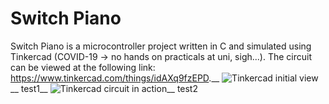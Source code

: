 # Switch Piano

Switch Piano is a microcontroller project written in C and simulated using Tinkercad (COVID-19 -> no hands on practicals at uni, sigh...). The circuit can be viewed at the following link: https://www.tinkercad.com/things/idAXq9fzEPD.__
![Tinkercad initial view](https://user-images.githubusercontent.com/54629302/122638421-58505c00-d137-11eb-865c-41e97cc776f5.png)__
 test1__
![Tinkercad circuit in action](https://user-images.githubusercontent.com/54629302/122638429-5dada680-d137-11eb-87c0-fad44bc7b1c3.png)__
test2
